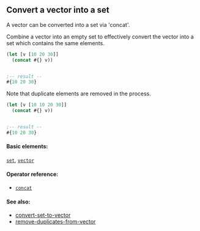 <!---
  This markdown file was generated. Do not edit.
  -->

## Convert a vector into a set

A vector can be converted into a set via 'concat'.

Combine a vector into an empty set to effectively convert the vector into a set which contains the same elements.

```clojure
(let [v [10 20 30]]
  (concat #{} v))


;-- result --
#{10 20 30}
```

Note that duplicate elements are removed in the process.

```clojure
(let [v [10 10 20 30]]
  (concat #{} v))


;-- result --
#{10 20 30}
```

#### Basic elements:

[`set`](../halite-basic-syntax-reference.md#set), [`vector`](../halite-basic-syntax-reference.md#vector)

#### Operator reference:

* [`concat`](../halite-full-reference.md#concat)


#### See also:

* [convert-set-to-vector](convert-set-to-vector.md)
* [remove-duplicates-from-vector](remove-duplicates-from-vector.md)


